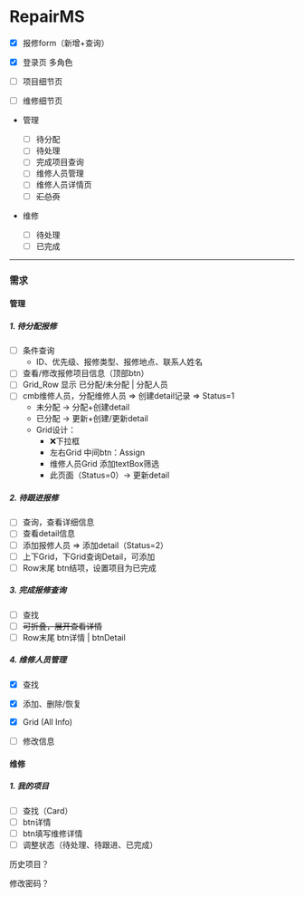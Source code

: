 # RepairMS

- [x] 报修form（新增+查询）

- [x] 登录页 多角色

- [ ] 项目细节页

- [ ] 维修细节页

- 管理

  - [ ] 待分配
  - [ ] 待处理
  - [ ] 完成项目查询
  - [ ] 维修人员管理
  - [ ] 维修人员详情页
  - [ ] ~~汇总页~~

- 维修

  - [ ] 待处理
  - [ ] 已完成

---

### 需求

#### 管理

##### 1. 待分配报修

  - [ ] 条件查询
      * ID、优先级、报修类型、报修地点、联系人姓名
  - [ ] 查看/修改报修项目信息（顶部btn）
  - [ ] Grid_Row 显示 已分配/未分配 | 分配人员
  - [ ] cmb维修人员，分配维修人员 => 创建detail记录 => Status=1
      -  未分配 → 分配+创建detail
      -  已分配 → 更新+创建/更新detail
      -  Grid设计：
         -  ❌下拉框
         -  左右Grid 中间btn：Assign
         -  维修人员Grid 添加textBox筛选
         -  此页面（Status=0）→ 更新detail

##### 2. 待跟进报修

  - [ ] 查询，查看详细信息
  - [ ] 查看detail信息
  - [ ] 添加报修人员 => 添加detail（Status=2）
  - [ ] 上下Grid，下Grid查询Detail，可添加
  - [ ] Row末尾 btn结项，设置项目为已完成

##### 3. 完成报修查询

- [ ] 查找
- [ ] ~~可折叠，展开查看详情~~
- [ ] Row末尾 btn详情 | btnDetail

##### 4. 维修人员管理

- [x] 查找
- [x] 添加、删除/恢复
- [x] Grid (All Info)

- [ ] 修改信息



#### 维修

##### 1. 我的项目

- [ ] 查找（Card）
- [ ] btn详情
- [ ] btn填写维修详情
- [ ] 调整状态（待处理、待跟进、已完成）

历史项目？

修改密码？


